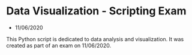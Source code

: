 # Data Visualization - Scripting Exam

- 11/06/2020

This Python script is dedicated to data analysis and visualization. It was created as part of an exam on 11/06/2020.
